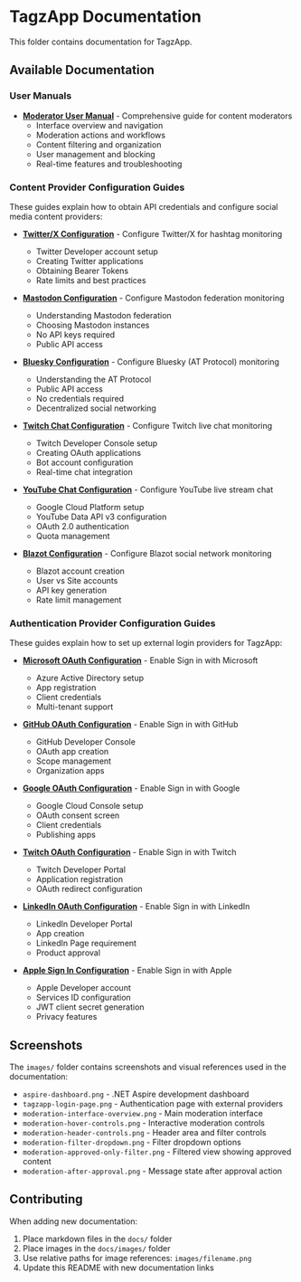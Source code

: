 # TagzApp Documentation

This folder contains documentation for TagzApp.

## Available Documentation

### User Manuals

- **[Moderator User Manual](Moderator_User_Manual.md)** - Comprehensive guide for content moderators
  - Interface overview and navigation
  - Moderation actions and workflows
  - Content filtering and organization
  - User management and blocking
  - Real-time features and troubleshooting

### Content Provider Configuration Guides

These guides explain how to obtain API credentials and configure social media content providers:

- **[Twitter/X Configuration](providers/content/Twitter-Configuration.md)** - Configure Twitter/X for hashtag monitoring
  - Twitter Developer account setup
  - Creating Twitter applications
  - Obtaining Bearer Tokens
  - Rate limits and best practices

- **[Mastodon Configuration](providers/content/Mastodon-Configuration.md)** - Configure Mastodon federation monitoring
  - Understanding Mastodon federation
  - Choosing Mastodon instances
  - No API keys required
  - Public API access

- **[Bluesky Configuration](providers/content/Bluesky-Configuration.md)** - Configure Bluesky (AT Protocol) monitoring
  - Understanding the AT Protocol
  - Public API access
  - No credentials required
  - Decentralized social networking

- **[Twitch Chat Configuration](providers/content/TwitchChat-Configuration.md)** - Configure Twitch live chat monitoring
  - Twitch Developer Console setup
  - Creating OAuth applications
  - Bot account configuration
  - Real-time chat integration

- **[YouTube Chat Configuration](providers/content/YouTubeChat-Configuration.md)** - Configure YouTube live stream chat
  - Google Cloud Platform setup
  - YouTube Data API v3 configuration
  - OAuth 2.0 authentication
  - Quota management

- **[Blazot Configuration](providers/content/Blazot-Configuration.md)** - Configure Blazot social network monitoring
  - Blazot account creation
  - User vs Site accounts
  - API key generation
  - Rate limit management

### Authentication Provider Configuration Guides

These guides explain how to set up external login providers for TagzApp:

- **[Microsoft OAuth Configuration](providers/authentication/Microsoft-OAuth-Configuration.md)** - Enable Sign in with Microsoft
  - Azure Active Directory setup
  - App registration
  - Client credentials
  - Multi-tenant support

- **[GitHub OAuth Configuration](providers/authentication/GitHub-OAuth-Configuration.md)** - Enable Sign in with GitHub
  - GitHub Developer Console
  - OAuth app creation
  - Scope management
  - Organization apps

- **[Google OAuth Configuration](providers/authentication/Google-OAuth-Configuration.md)** - Enable Sign in with Google
  - Google Cloud Console setup
  - OAuth consent screen
  - Client credentials
  - Publishing apps

- **[Twitch OAuth Configuration](providers/authentication/Twitch-OAuth-Configuration.md)** - Enable Sign in with Twitch
  - Twitch Developer Portal
  - Application registration
  - OAuth redirect configuration

- **[LinkedIn OAuth Configuration](providers/authentication/LinkedIn-OAuth-Configuration.md)** - Enable Sign in with LinkedIn
  - LinkedIn Developer Portal
  - App creation
  - LinkedIn Page requirement
  - Product approval

- **[Apple Sign In Configuration](providers/authentication/Apple-OAuth-Configuration.md)** - Enable Sign in with Apple
  - Apple Developer account
  - Services ID configuration
  - JWT client secret generation
  - Privacy features

## Screenshots

The `images/` folder contains screenshots and visual references used in the documentation:

- `aspire-dashboard.png` - .NET Aspire development dashboard
- `tagzapp-login-page.png` - Authentication page with external providers
- `moderation-interface-overview.png` - Main moderation interface
- `moderation-hover-controls.png` - Interactive moderation controls
- `moderation-header-controls.png` - Header area and filter controls
- `moderation-filter-dropdown.png` - Filter dropdown options
- `moderation-approved-only-filter.png` - Filtered view showing approved content
- `moderation-after-approval.png` - Message state after approval action

## Contributing

When adding new documentation:
1. Place markdown files in the `docs/` folder
2. Place images in the `docs/images/` folder
3. Use relative paths for image references: `images/filename.png`
4. Update this README with new documentation links
